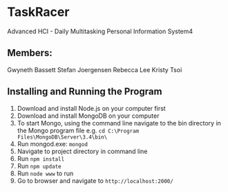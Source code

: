 # TaskRacer
Advanced HCI - Daily Multitasking Personal Information System4

## Members:
Gwyneth Bassett
Stefan Joergensen
Rebecca Lee
Kristy Tsoi

## Installing and Running the Program
1) Download and install Node.js on your computer first
2) Download and install MongoDB on your computer
3) To start Mongo, using the command line navigate to the bin directory in the Mongo program file e.g. `cd C:\Program Files\MongoDB\Server\3.4\bin\`
4) Run mongod.exe: `mongod`
5) Navigate to project directory in command line
6) Run `npm install`
7) Run `npm update`
8) Run `node www` to run
9) Go to browser and navigate to `http://localhost:2000/`
